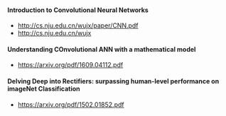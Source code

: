 #### Introduction to Convolutional Neural Networks
- http://cs.nju.edu.cn/wujx/paper/CNN.pdf
- http://cs.nju.edu.cn/wujx


#### Understanding COnvolutional ANN with a mathematical model
- https://arxiv.org/pdf/1609.04112.pdf

#### Delving Deep into Rectifiers: surpassing human-level performance on imageNet Classification
- https://arxiv.org/pdf/1502.01852.pdf

